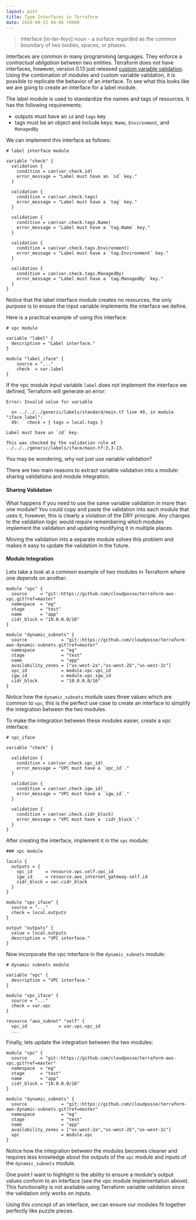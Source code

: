 ```yaml
---
layout: post
title: Type Interfaces in Terraform
date: 2020-09-22 04:06 +0000
---
```


> interface [in-ter-feys] noun - a surface regarded as the common boundary of two bodies, spaces, or phases.

Interfaces are common in many programming languages. They enforce a *contractual obligation* between two entities. Terraform does not have interfaces, however, version 0.13 just released [custom variable validation](https://www.hashicorp.com/blog/custom-variable-validation-in-terraform-0-13). Using the combination of modules and custom variable validation, it is possible to replicate the behavior of an interface. To see what this looks like we are going to create an interface for a label module.


The label module is used to standardize the names and tags of resources. It has the following requirements:
* outputs must have an `id` and `tags` key
* tags must be an object and include keys: `Name`, `Environment`, and `ManagedBy`

We can implement this interface as follows:

```hcl
# label interface module

variable "check" {
  validation {
    condition = can(var.check.id)
    error_message = "Label must have an `id` key."
  }

  validation {
    condition = can(var.check.tags)
    error_message = "Label must have a `tag` key."
  }

  validation {
    condition = can(var.check.tags.Name)
    error_message = "Label must have a `tag.Name` key."
  }

  validation {
    condition = can(var.check.tags.Environment)
    error_message = "Label must have a `tag.Environment` key."
  }

  validation {
    condition = can(var.check.tags.ManagedBy)
    error_message = "Label must have a `tag.ManagedBy` key."
  }
}
```

Notice that the label interface module creates no resources, the only purpose is to ensure the input variable implements the interface we define.

Here is a practical example of using this interface:

```hcl
# vpc module

variable "label" {
  description = "Label interface."
}

module "label_iface" {
    source = "..."
    check  = var.label
}
```

If the vpc module input variable `label` does not implement the interface we defined, Terraform will generate an error:

```hcl
Error: Invalid value for variable

  on ../../../generic/labels/standard/main.tf line 49, in module "iface_label":
  49:   check = { tags = local.tags }

Label must have an `id` key.

This was checked by the validation rule at
../../../generic/labels/iface/main.tf:3,3-13.
```

You may be wondering, why not just use variable validation?

There are two main reasons to extract variable validation into a module: sharing validations and module integration.

#### Sharing Validation
What happens if you need to use the same variable validation in more than one module? You could copy and paste the validation into each module that uses it, however, this is clearly a violation of the DRY principle. Any changes to the validation logic would require remembering which modules implement the validation and updating modifying it in multiple places.

Moving the validation into a separate module solves this problem and makes it easy to update the validation in the future.

#### Module Integration
Lets take a look at a common example of two modules in Terraform where one depends on another:

```hcl
module "vpc" {
  source     = "git::https://github.com/cloudposse/terraform-aws-vpc.git?ref=master"
  namespace  = "eg"
  stage      = "test"
  name       = "app"
  cidr_block = "10.0.0.0/16"
}

module "dynamic_subnets" {
  source             = "git::https://github.com/cloudposse/terraform-aws-dynamic-subnets.git?ref=master"
  namespace          = "eg"
  stage              = "test"
  name               = "app"
  availability_zones = ["us-west-2a","us-west-2b","us-west-2c"]
  vpc_id             = module.vpc.vpc_id
  igw_id             = module.vpc.igw_id
  cidr_block         = "10.0.0.0/16"
}
```

Notice how the `dynamic_subnets` module uses three values which are common to `vpc`, this is the perfect use case to create an interface to simplify the integration between the two modules.

To make the integration between these modules easier, create a vpc interface:

```hcl
# vpc_iface

variable "check" {

  validation {
    condition = can(var.check.vpc_id)
    error_message = "VPC must have a `vpc_id`."
  }

  validation {
    condition = can(var.check.igw_id)
    error_message = "VPC must have a `igw_id`."
  }
   
  validation {
    condition = can(var.check.cidr_block)
    error_message = "VPC must have a `cidr_block`."
  }
}
```

After creating the interface, implement it in the `vpc` module:

```hcl
### vpc module

locals {
  outputs = {
    vpc_id     = resource.vpc.self.vpc_id
    igw_id     = resource.aws_internet_gateway.self.id
    cidr_block = var.cidr_block 
  }
}

module "vpc_iface" {
  source = "..."
  check = local.outputs
}

output "outputs" {
  value = local.outputs
  description = "VPC interface."
}
```

Now incorporate the vpc interface in the `dynamic_subnets` module:

```hcl
# dynamic subnets module

variable "vpc" {
  description = "VPC interface."
}

module "vpc_iface" {
  source = "..."
  check = var.vpc
}

resource "aws_subnet" "self" {
  vpc_id            = var.vpc.vpc_id
  ...

```

Finally, lets update the integration between the two modules:

```hcl
module "vpc" {
  source     = "git::https://github.com/cloudposse/terraform-aws-vpc.git?ref=master"
  namespace  = "eg"
  stage      = "test"
  name       = "app"
  cidr_block = "10.0.0.0/16"
}

module "dynamic_subnets" {
  source             = "git::https://github.com/cloudposse/terraform-aws-dynamic-subnets.git?ref=master"
  namespace          = "eg"
  stage              = "test"
  name               = "app"
  availability_zones = ["us-west-2a","us-west-2b","us-west-2c"]
  vpc                = module.vpc
}
```

Notice how the integration between the modules becomes cleaner and requires less knowledge about the outputs of the `vpc` module and inputs of the `dynamic_subnets` module.

One point I want to highlight is the ability to ensure a module's output values conform to an interface (see the vpc module implementation above). This functionality is not available using Terraform variable validation since the validation only works on inputs.

Using this concept of an interface, we can ensure our modules fit together perfectly like puzzle pieces.
